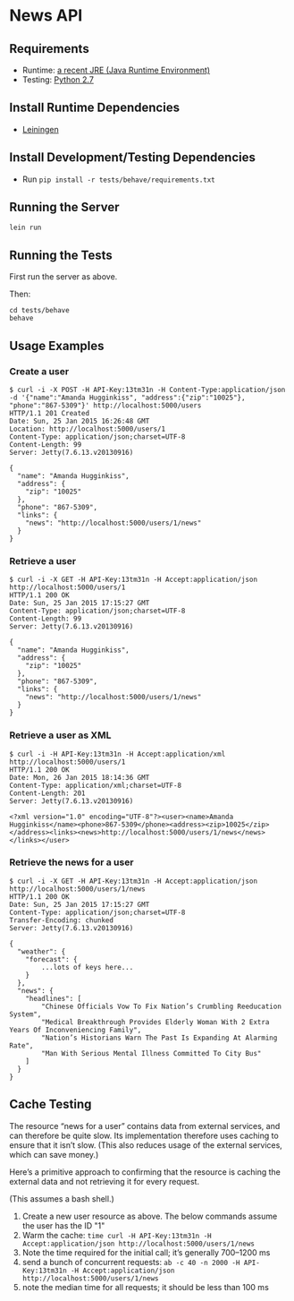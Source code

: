 # News API

## Requirements

* Runtime: [a recent JRE (Java Runtime Environment)](http://www.oracle.com/technetwork/java/javase/downloads/index.html)
* Testing: [Python 2.7](https://www.python.org)

## Install Runtime Dependencies

* [Leiningen](http://leiningen.org)

## Install Development/Testing Dependencies

* Run `pip install -r tests/behave/requirements.txt`

## Running the Server

    lein run

## Running the Tests

First run the server as above.

Then:

    cd tests/behave
    behave

## Usage Examples

### Create a user

    $ curl -i -X POST -H API-Key:13tm31n -H Content-Type:application/json -d '{"name":"Amanda Hugginkiss", "address":{"zip":"10025"}, "phone":"867-5309"}' http://localhost:5000/users
    HTTP/1.1 201 Created
    Date: Sun, 25 Jan 2015 16:26:48 GMT
    Location: http://localhost:5000/users/1
    Content-Type: application/json;charset=UTF-8
    Content-Length: 99
    Server: Jetty(7.6.13.v20130916)

    {
      "name": "Amanda Hugginkiss",
      "address": {
        "zip": "10025"
      },
      "phone": "867-5309",
      "links": {
        "news": "http://localhost:5000/users/1/news"
      }
    }

### Retrieve a user

    $ curl -i -X GET -H API-Key:13tm31n -H Accept:application/json http://localhost:5000/users/1
    HTTP/1.1 200 OK
    Date: Sun, 25 Jan 2015 17:15:27 GMT
    Content-Type: application/json;charset=UTF-8
    Content-Length: 99
    Server: Jetty(7.6.13.v20130916)

    {
      "name": "Amanda Hugginkiss",
      "address": {
        "zip": "10025"
      },
      "phone": "867-5309",
      "links": {
        "news": "http://localhost:5000/users/1/news"
      }
    }

### Retrieve a user as XML

    $ curl -i -H API-Key:13tm31n -H Accept:application/xml http://localhost:5000/users/1
    HTTP/1.1 200 OK
    Date: Mon, 26 Jan 2015 18:14:36 GMT
    Content-Type: application/xml;charset=UTF-8
    Content-Length: 201
    Server: Jetty(7.6.13.v20130916)

    <?xml version="1.0" encoding="UTF-8"?><user><name>Amanda Hugginkiss</name><phone>867-5309</phone><address><zip>10025</zip></address><links><news>http://localhost:5000/users/1/news</news></links></user>

### Retrieve the news for a user

    $ curl -i -X GET -H API-Key:13tm31n -H Accept:application/json http://localhost:5000/users/1/news
    HTTP/1.1 200 OK
    Date: Sun, 25 Jan 2015 17:15:27 GMT
    Content-Type: application/json;charset=UTF-8
    Transfer-Encoding: chunked
    Server: Jetty(7.6.13.v20130916)

    {
      "weather": {
        "forecast": {
            ...lots of keys here...
        }
      },
      "news": {
        "headlines": [
            "Chinese Officials Vow To Fix Nation’s Crumbling Reeducation System",
            "Medical Breakthrough Provides Elderly Woman With 2 Extra Years Of Inconveniencing Family",
            "Nation’s Historians Warn The Past Is Expanding At Alarming Rate",
            "Man With Serious Mental Illness Committed To City Bus"
        ]
      }
    }

## Cache Testing

The resource “news for a user” contains data from external services, and can therefore be quite slow. Its implementation therefore uses caching to ensure that it isn’t slow. (This also reduces usage of the external services, which can save money.)

Here’s a primitive approach to confirming that the resource is caching the external data and not retrieving it for every request.

(This assumes a bash shell.)

1. Create a new user resource as above. The below commands assume the user has the ID "1"
2. Warm the cache: `time curl -H API-Key:13tm31n -H Accept:application/json http://localhost:5000/users/1/news`
3. Note the time required for the initial call; it’s generally 700–1200 ms
4. send a bunch of concurrent requests: `ab -c 40 -n 2000 -H API-Key:13tm31n -H Accept:application/json http://localhost:5000/users/1/news`
5. note the median time for all requests; it should be less than 100 ms
